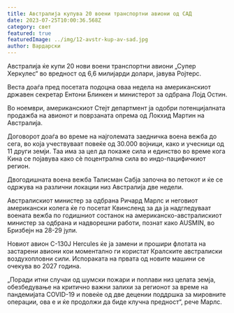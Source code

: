 ```yaml
---
title: Австралија купува 20 воени транспортни авиони од САД
date: 2023-07-25T10:00:36.568Z
category: свет
featured: true
featuredImage: ../img/12-avstr-kup-av-sad.jpg
author: Вардарски
---
```

Австралија ќе купи 20 нови воени транспортни авиони „Супер Херкулес“ во вредност од 6,6 милијарди долари, јавува Ројтерс.

Веста доаѓа пред посетата подоцна оваа недела на американскиот државен секретар Ентони Блинкен и министерот за одбрана Лојд Остин.

Во ноември, американскиот Стејт департмент ја одобри потенцијалната продажба на авионот и поврзаната опрема од Локхид Мартин на Австралија.

Договорот доаѓа во време на најголемата заедничка воена вежба до сега, во која учествуваат повеќе од 30.000 војници, како и учесници од 11 други земји. Таа има за цел да покаже сила и единство во време кога Кина се појавува како сè поцентрална сила во индо-пацифичкиот регион.

Двогодишната воена вежба Талисман Сабја започна во петокот и ќе се одржува на различни локации низ Австралија две недели.

Австралискиот министер за одбрана Ричард Марлс и неговиот американски колега ќе го посетат Квинсленд за да ја надгледуваат воената вежба по годишниот состанок на американско-австралискиот министер за одбрана и надворешни работи, познат како AUSMIN, во Бризбејн на 28-29 јули.

Новиот авион C-130J Hercules ќе ја замени и прошири флотата на застарени авиони кои моментално ги користат Кралските австралиски воздухопловни сили. Испораката на првата од новите машини се очекува во 2027 година.

„Поради итни случаи од шумски пожари и поплави низ целата земја, обезбедување на критично важни залихи за регионот за време на пандемијата COVID-19 и повеќе од две децении поддршка за мировните операции, ова е и ќе продолжи да биде клучна предност“, рече Марлс.